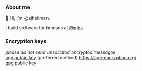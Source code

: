 ### About me
👋 Hi, I’m @ajhekman.  

I build software for humans at [@mhs](https://github.com/mhs)  


### Encryption keys  
_please do not send unsolicited encrypted messages_  
[age public key](https://raw.githubusercontent.com/ajhekman/ajhekman/main/age.pub) (preferred method) https://age-encryption.org/  
[gpg public key](https://raw.githubusercontent.com/ajhekman/ajhekman/main/gpg.pub)  
